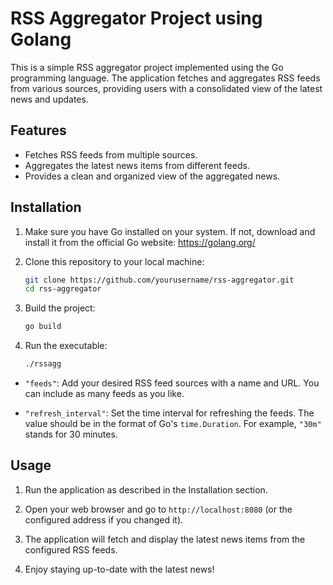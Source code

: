 # RSS Aggregator Project using Golang

This is a simple RSS aggregator project implemented using the Go programming language. The application fetches and aggregates RSS feeds from various sources, providing users with a consolidated view of the latest news and updates.

## Features

- Fetches RSS feeds from multiple sources.
- Aggregates the latest news items from different feeds.
- Provides a clean and organized view of the aggregated news.

## Installation

1. Make sure you have Go installed on your system. If not, download and install it from the official Go website: https://golang.org/

2. Clone this repository to your local machine:

   ```bash
   git clone https://github.com/yourusername/rss-aggregator.git
   cd rss-aggregator
   ```

3. Build the project:

   ```bash
   go build
   ```

4. Run the executable:

   ```bash
   ./rssagg
   ```

- `"feeds"`: Add your desired RSS feed sources with a name and URL. You can include as many feeds as you like.

- `"refresh_interval"`: Set the time interval for refreshing the feeds. The value should be in the format of Go's `time.Duration`. For example, `"30m"` stands for 30 minutes.

## Usage

1. Run the application as described in the Installation section.

2. Open your web browser and go to `http://localhost:8080` (or the configured address if you changed it).

3. The application will fetch and display the latest news items from the configured RSS feeds.

4. Enjoy staying up-to-date with the latest news!
